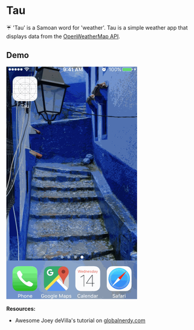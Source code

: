 # Tau
☔️ 'Tau' is a Samoan word for 'weather'. Tau is a simple weather app that displays data from the [OpenWeatherMap API](https://openweathermap.org/api).

## Demo 

![](https://github.com/ayunav/Tau/blob/master/TauAppDemo.gif)

**Resources:**

- Awesome Joey deVilla's tutorial on [globalnerdy.com](http://www.globalnerdy.com/2016/04/02/how-to-build-an-ios-weather-app-in-swift-part-1-a-very-bare-bones-weather-app/)
